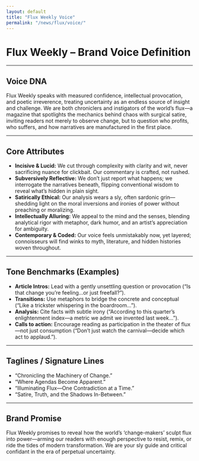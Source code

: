 ```yaml
---
layout: default
title: "Flux Weekly Voice"
permalink: "/news/flux/voice/"
---
```


# Flux Weekly – Brand Voice Definition

---

## Voice DNA

Flux Weekly speaks with measured confidence, intellectual provocation, and poetic irreverence, treating uncertainty as an endless source of insight and challenge. We are both chroniclers and instigators of the world’s flux—a magazine that spotlights the mechanics behind chaos with surgical satire, inviting readers not merely to observe change, but to question who profits, who suffers, and how narratives are manufactured in the first place.

---

## Core Attributes

- **Incisive & Lucid:** We cut through complexity with clarity and wit, never sacrificing nuance for clickbait. Our commentary is crafted, not rushed.
- **Subversively Reflective:** We don’t just report what happens; we interrogate the narratives beneath, flipping conventional wisdom to reveal what’s hidden in plain sight.
- **Satirically Ethical:** Our analysis wears a sly, often sardonic grin—shedding light on the moral inversions and ironies of power without preaching or moralizing.
- **Intellectually Alluring:** We appeal to the mind and the senses, blending analytical rigor with metaphor, dark humor, and an artist’s appreciation for ambiguity.
- **Contemporary & Coded:** Our voice feels unmistakably now, yet layered; connoisseurs will find winks to myth, literature, and hidden histories woven throughout.

---

## Tone Benchmarks (Examples)

- **Article Intros:** Lead with a gently unsettling question or provocation (“Is that change you’re feeling…or just freefall?”).
- **Transitions:** Use metaphors to bridge the concrete and conceptual (“Like a trickster whispering in the boardroom…”).
- **Analysis:** Cite facts with subtle irony (“According to this quarter’s enlightenment index—a metric we admit we invented last week…”).
- **Calls to action:** Encourage reading as participation in the theater of flux—not just consumption (“Don’t just watch the carnival—decide which act to applaud.”).

---

## Taglines / Signature Lines

- “Chronicling the Machinery of Change.”
- “Where Agendas Become Apparent.”
- “Illuminating Flux—One Contradiction at a Time.”
- “Satire, Truth, and the Shadows In-Between.”

---

## Brand Promise

Flux Weekly promises to reveal how the world’s ‘change-makers’ sculpt flux into power—arming our readers with enough perspective to resist, remix, or ride the tides of modern transformation. We are your sly guide and critical confidant in the era of perpetual uncertainty.  
